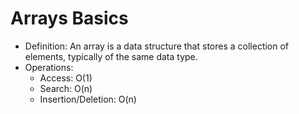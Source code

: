 # Arrays Basics

- Definition: An array is a data structure that stores a collection of elements, typically of the same data type.
- Operations:
  - Access: O(1)
  - Search: O(n)
  - Insertion/Deletion: O(n)
